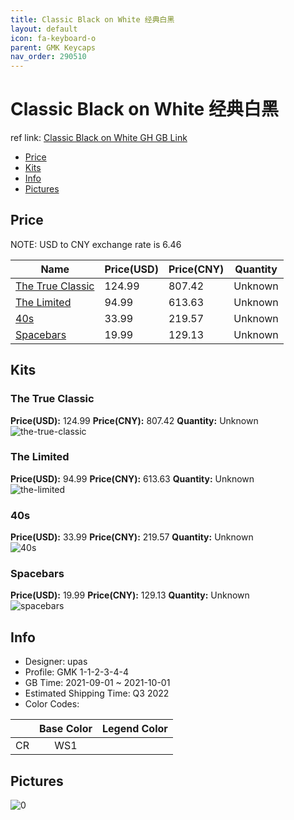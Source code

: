 ```yaml
---
title: Classic Black on White 经典白黑
layout: default
icon: fa-keyboard-o
parent: GMK Keycaps
nav_order: 290510
---
```


# Classic Black on White 经典白黑

ref link: [Classic Black on White GH GB Link](https://geekhack.org/index.php?topic=114431.0)

* [Price](#price)
* [Kits](#kits)
* [Info](#info)
* [Pictures](#pictures)

## Price

NOTE: USD to CNY exchange rate is 6.46

| Name          | Price(USD)   |  Price(CNY) | Quantity |
| ------------- | ------------ |  ---------- | -------- |
|[The True Classic](#the-true-classic)|124.99|807.42|Unknown|
|[The Limited](#the-limited)|94.99|613.63|Unknown|
|[40s](#40s)|33.99|219.57|Unknown|
|[Spacebars](#spacebars)|19.99|129.13|Unknown|


## Kits
### The True Classic  
**Price(USD):** 124.99	**Price(CNY):** 807.42	**Quantity:** Unknown  
<img src="{{ 'assets/images/gmk-keycaps/Classic-Black-on-White/kits_pics/the-true-classic.jpg' | relative_url }}" alt="the-true-classic" class="image featured">

### The Limited  
**Price(USD):** 94.99	**Price(CNY):** 613.63	**Quantity:** Unknown  
<img src="{{ 'assets/images/gmk-keycaps/Classic-Black-on-White/kits_pics/the-limited.jpg' | relative_url }}" alt="the-limited" class="image featured">

### 40s  
**Price(USD):** 33.99	**Price(CNY):** 219.57	**Quantity:** Unknown  
<img src="{{ 'assets/images/gmk-keycaps/Classic-Black-on-White/kits_pics/40s.png' | relative_url }}" alt="40s" class="image featured">

### Spacebars  
**Price(USD):** 19.99	**Price(CNY):** 129.13	**Quantity:** Unknown  
<img src="{{ 'assets/images/gmk-keycaps/Classic-Black-on-White/kits_pics/spacebars.png' | relative_url }}" alt="spacebars" class="image featured">

## Info
* Designer: upas  
* Profile: GMK 1-1-2-3-4-4  
* GB Time: 2021-09-01 ~ 2021-10-01  
* Estimated Shipping Time: Q3 2022  
* Color Codes:  

| |Base Color     | Legend Color
| :-------------: | :-------------: | :------------:
|CR|WS1


## Pictures  
<img src="{{ 'assets/images/gmk-keycaps/Classic-Black-on-White/rendering_pics/0.jpg' | relative_url }}" alt="0" class="image featured">
